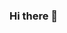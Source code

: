 ### Hi there 👋

<!--
**iamsatyajit963/iamsatyajit963** is a ✨ _special_ ✨ repository because its `README.md` (this file) appears on your GitHub profile.

Here are some ideas to get you started:
😄 Pronouns: He/His/Him
🔭 I’m currently working as Specialist Programmer at Infosys.
🌱 I’m currently learning Azure Cloud
- 👯 I’m looking to collaborate on ...
- 🤔 I’m looking for help with ...
- 💬 Ask me about ...
- 📫 How to reach me: ...

- ⚡ Fun fact: ...
-->
